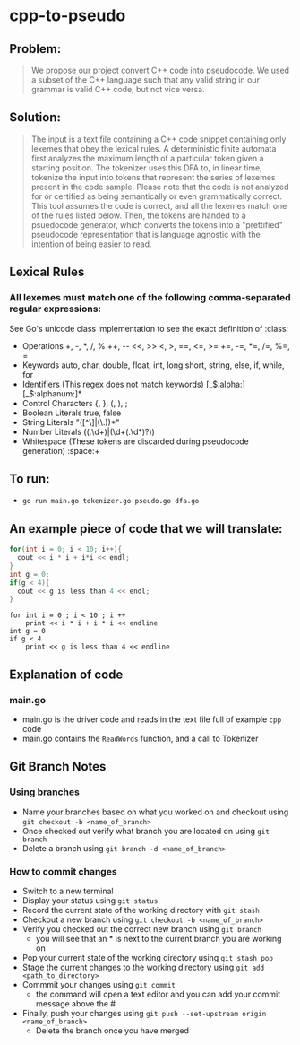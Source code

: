 # cpp-to-pseudo

## Problem:

> We propose our project convert C++ code into pseudocode. We used a subset of the C++ language such that any valid string in our grammar is valid C++ code, but not vice versa.

## Solution:

> The input is a text file containing a C++ code snippet containing only lexemes that obey the lexical rules. A deterministic finite automata first analyzes the maximum length of a particular token given a starting position. The tokenizer uses this DFA to, in linear time, tokenize the input into tokens that represent the series of lexemes present in the code sample. Please note that the code is not analyzed for or certified as being semantically or even grammatically correct. This tool assumes the code is correct, and all the lexemes match one of the rules listed below. Then, the tokens are handed to a psuedocode generator, which converts the tokens into a "prettified" pseudocode representation that is language agnostic with the intention of being easier to read.

## Lexical Rules
### All lexemes must match one of the following comma-separated regular expressions:
See Go's unicode class implementation to see the exact definition of :class:
- Operations
+, -, *, /, %
++, --
<<, >>
<, >, ==, <=, >=
+=, -=, *=, /=, %=, =
- Keywords
auto, char, double, float, int, long
short, string, else, if, while, for
- Identifiers (This regex does not match keywords)
[_$:alpha:][_$:alphanum:]*
- Control Characters
{, }, (, ), ;
- Boolean Literals
true, false
- String Literals
"([^\\]|(\\.))*"
- Number Literals
((.\d+)|(\d+(.\d*)?))
- Whitespace (These tokens are discarded during pseudocode generation)
:space:+

## To run:

- `go run main.go tokenizer.go pseudo.go dfa.go`

## An example piece of code that we will translate:

```cpp
for(int i = 0; i < 10; i++){
  cout << i * i + i*i << endl;
}
int g = 0;
if(g < 4){
  cout << g is less than 4 << endl;
}
```

```psuedo
for int i = 0 ; i < 10 ; i ++ 
	print << i * i + i * i << endline 
int g = 0 
if g < 4 
	print << g is less than 4 << endline 
```

## Explanation of code

### main.go

- main.go is the driver code and reads in the text file full of example `cpp` code
- main.go contains the `ReadWords` function, and a call to Tokenizer

## Git Branch Notes

### Using branches

- Name your branches based on what you worked on and checkout using `git checkout -b <name_of_branch>`
- Once checked out verify what branch you are located on using `git branch`
- Delete a branch using `git branch -d <name_of_branch>`

### How to commit changes

- Switch to a new terminal
- Display your status using `git status`
- Record the current state of the working directory with `git stash`
- Checkout a new branch using `git checkout -b <name_of_branch>`
- Verify you checked out the correct new branch using `git branch`
  - you will see that an \* is next to the current branch you are working on
- Pop your current state of the working directory using `git stash pop`
- Stage the current changes to the working directory using `git add <path_to_directory>`
- Commmit your changes using `git commit`
  - the command will open a text editor and you can add your commit message above the #
- Finally, push your changes using `git push --set-upstream origin <name_of_branch>`
  - Delete the branch once you have merged
